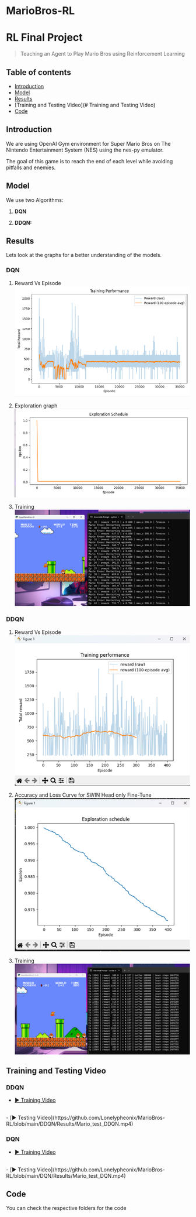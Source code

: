 # MarioBros-RL
# RL Final Project
> Teaching an Agent to Play Mario Bros using Reinforcement Learning

## Table of contents
* [Introduction](#Introduction)
* [Model](#Model)
*  [Results](#Results)
*  [Training and Testing Video](# Training and Testing Video)
* [Code](#Code)

## Introduction

We are using OpenAI Gym environment for Super Mario Bros on The Nintendo Entertainment System (NES) using the nes-py emulator.

The goal of this game is to reach the end of each level while avoiding pitfalls and enemies.

## Model

We use two Algorithms:

1.   **DQN**  

2.   **DDQN:**  


## Results

Lets look at the graphs for a better understanding of the models.

### DQN
1.  Reward Vs Episode 
![Reward Vs Episode](https://github.com/Lonelypheonix/MarioBros-RL/blob/main/DQN/Results/Training_RewardvsEpisode_graph.png)

2. Exploration graph 
![Exploration](https://github.com/Lonelypheonix/MarioBros-RL/blob/main/DQN/Results/Exploration_graph.png)
3. Training 
![Training](https://github.com/Lonelypheonix/MarioBros-RL/blob/main/DQN/Results/model_Training.png)
### DDQN
1. Reward Vs Episode
![Reward Vs Episode](https://github.com/Lonelypheonix/MarioBros-RL/blob/main/DDQN/Results/Train_RewardvsEpisode_graph.png)

2. Accuracy and Loss Curve for SWIN Head only Fine-Tune  
![Swin_head](https://github.com/Lonelypheonix/MarioBros-RL/blob/main/DDQN/Results/Exploration_graph.png)
3. Training 
![Training](https://github.com/Lonelypheonix/MarioBros-RL/blob/main/DDQN/Results/model_training.png)

## Training and Testing Video

### DDQN
- [▶️ Training Video](https://github.com/Lonelypheonix/MarioBros-RL/blob/main/DDQN/Results/Mario_train_DDQN.mp4)

<br>
- [▶️ Testing Video](https://github.com/Lonelypheonix/MarioBros-RL/blob/main/DDQN/Results/Mario_test_DDQN.mp4)

### DQN
- [▶️ Training Video](https://github.com/Lonelypheonix/MarioBros-RL/blob/main/DQN/Results/Mario_train_DQN.mp4)
<br>
- [▶️ Testing Video](https://github.com/Lonelypheonix/MarioBros-RL/blob/main/DQN/Results/Mario_test_DQN.mp4)



## Code 
You can check the respective folders for the code
